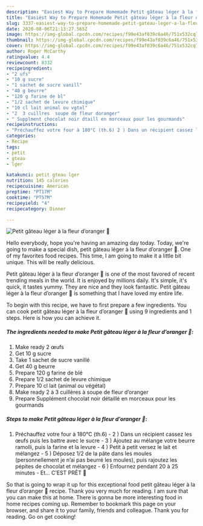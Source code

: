 ```yaml
---
description: "Easiest Way to Prepare Homemade Petit gâteau léger à la fleur d’oranger 🥰"
title: "Easiest Way to Prepare Homemade Petit gâteau léger à la fleur d’oranger 🥰"
slug: 3337-easiest-way-to-prepare-homemade-petit-gateau-leger-a-la-fleur-doranger
date: 2020-08-06T21:13:27.565Z
image: https://img-global.cpcdn.com/recipes/f99e43af039c6a46/751x532cq70/petit-gateau-leger-a-la-fleur-doranger-🥰-photo-principale-de-la-recette.jpg
thumbnail: https://img-global.cpcdn.com/recipes/f99e43af039c6a46/751x532cq70/petit-gateau-leger-a-la-fleur-doranger-🥰-photo-principale-de-la-recette.jpg
cover: https://img-global.cpcdn.com/recipes/f99e43af039c6a46/751x532cq70/petit-gateau-leger-a-la-fleur-doranger-🥰-photo-principale-de-la-recette.jpg
author: Roger McCarthy
ratingvalue: 4.4
reviewcount: 8332
recipeingredient:
- "2 ufs"
- "10 g sucre"
- "1 sachet de sucre vanill"
- "40 g beurre"
- "120 g farine de bl"
- "1/2 sachet de levure chimique"
- "10 cl lait animal ou vgtal"
- "2  3 cuillres  soupe de fleur doranger"
- " Supplment chocolat noir dtaill en morceaux pour les gourmands"
recipeinstructions:
- "Préchauffez votre four à 180°C (th.6) 2 ) Dans un récipient cassez les œufs puis les battre avec le sucre 3 ) Ajoutez au mélange votre beurre ramolli, puis la farine et la levure 4 ) Petit à petit versez le lait et mélangez 5 ) Déposez 1/2 de la pâte dans les moules (personnellement je n’ai pas beurré les moules), puis rajoutez les pépites de chocolat et mélangez  6 ) Enfournez pendant 20 à 25 minutes  Et... C’EST PRÊT 🥰"
categories:
- Recipe
tags:
- petit
- gteau
- lger

katakunci: petit gteau lger 
nutrition: 145 calories
recipecuisine: American
preptime: "PT17M"
cooktime: "PT57M"
recipeyield: "4"
recipecategory: Dinner

---
```



![Petit gâteau léger à la fleur d’oranger 🥰](https://img-global.cpcdn.com/recipes/f99e43af039c6a46/751x532cq70/petit-gateau-leger-a-la-fleur-doranger-🥰-photo-principale-de-la-recette.jpg)

Hello everybody, hope you're having an amazing day today. Today, we're going to make a special dish, petit gâteau léger à la fleur d’oranger 🥰. One of my favorites food recipes. This time, I am going to make it a little bit unique. This will be really delicious.



Petit gâteau léger à la fleur d’oranger 🥰 is one of the most favored of recent trending meals in the world. It is enjoyed by millions daily. It's simple, it's quick, it tastes yummy. They are nice and they look fantastic. Petit gâteau léger à la fleur d’oranger 🥰 is something that I have loved my entire life.


To begin with this recipe, we have to first prepare a few ingredients. You can cook petit gâteau léger à la fleur d’oranger 🥰 using 9 ingredients and 1 steps. Here is how you can achieve it.

<!--inarticleads1-->

##### The ingredients needed to make Petit gâteau léger à la fleur d’oranger 🥰:

1. Make ready 2 œufs
1. Get 10 g sucre
1. Take 1 sachet de sucre vanillé
1. Get 40 g beurre
1. Prepare 120 g farine de blé
1. Prepare 1/2 sachet de levure chimique
1. Prepare 10 cl lait (animal ou végétal)
1. Make ready 2 à 3 cuillères à soupe de fleur d’oranger
1. Prepare  Supplément chocolat noir détaillé en morceaux pour les gourmands




<!--inarticleads2-->

##### Steps to make Petit gâteau léger à la fleur d’oranger 🥰:

1. Préchauffez votre four à 180°C (th.6) - 2 ) Dans un récipient cassez les œufs puis les battre avec le sucre - 3 ) Ajoutez au mélange votre beurre ramolli, puis la farine et la levure - 4 ) Petit à petit versez le lait et mélangez - 5 ) Déposez 1/2 de la pâte dans les moules (personnellement je n’ai pas beurré les moules), puis rajoutez les pépites de chocolat et mélangez  - 6 ) Enfournez pendant 20 à 25 minutes  - Et... C’EST PRÊT 🥰




So that is going to wrap it up for this exceptional food petit gâteau léger à la fleur d’oranger 🥰 recipe. Thank you very much for reading. I am sure that you can make this at home. There is gonna be more interesting food in home recipes coming up. Remember to bookmark this page on your browser, and share it to your family, friends and colleague. Thank you for reading. Go on get cooking!
